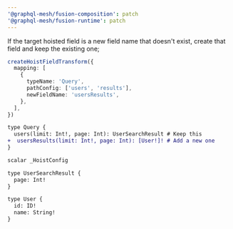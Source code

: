 ```yaml
---
'@graphql-mesh/fusion-composition': patch
'@graphql-mesh/fusion-runtime': patch
---
```


If the target hoisted field is a new field name that doesn't exist, create that field and keep the
existing one;

```ts
createHoistFieldTransform({
  mapping: [
    {
      typeName: 'Query',
      pathConfig: ['users', 'results'],
      newFieldName: 'usersResults',
    },
  ],
})
```

```diff
type Query {
  users(limit: Int!, page: Int): UserSearchResult # Keep this
+  usersResults(limit: Int!, page: Int): [User!]! # Add a new one
}

scalar _HoistConfig

type UserSearchResult {
  page: Int!
}

type User {
  id: ID!
  name: String!
}
